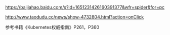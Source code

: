 https://baijiahao.baidu.com/s?id=1651231426160391377&wfr=spider&for=pc

http://www.taodudu.cc/news/show-4732804.html?action=onClick

参考书籍《Kubernetes权威指南》P261，P360